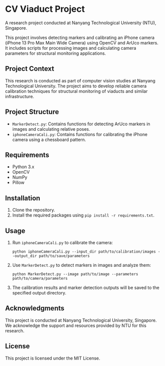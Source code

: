 # CV Viaduct Project

A research project conducted at Nanyang Technological University (NTU), Singapore.

This project involves detecting markers and calibrating an iPhone camera (iPhone 13 Pro Max Main Wide Camera) using OpenCV and ArUco markers. It includes scripts for processing images and calculating camera parameters for structural monitoring applications.

## Project Context

This research is conducted as part of computer vision studies at Nanyang Technological University. The project aims to develop reliable camera calibration techniques for structural monitoring of viaducts and similar infrastructure.

## Project Structure

- `MarkerDetect.py`: Contains functions for detecting ArUco markers in images and calculating relative poses.
- `iphoneCameraCali.py`: Contains functions for calibrating the iPhone camera using a chessboard pattern.

## Requirements

- Python 3.x
- OpenCV
- NumPy
- Pillow

## Installation

1. Clone the repository.
2. Install the required packages using `pip install -r requirements.txt`.

## Usage

1. Run `iphoneCameraCali.py` to calibrate the camera:
   ```
   python iphoneCameraCali.py --input_dir path/to/calibration/images --output_dir path/to/save/parameters
   ```

2. Use `MarkerDetect.py` to detect markers in images and analyze them:
   ```
   python MarkerDetect.py --image path/to/image --parameters path/to/camera/parameters
   ```

3. The calibration results and marker detection outputs will be saved to the specified output directory.

## Acknowledgments

This project is conducted at Nanyang Technological University, Singapore. We acknowledge the support and resources provided by NTU for this research.

## License

This project is licensed under the MIT License.